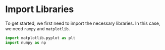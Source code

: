 # Import Libraries

To get started, we first need to import the necessary libraries. In this case, we need `numpy` and `matplotlib`.

```python
import matplotlib.pyplot as plt
import numpy as np
```
